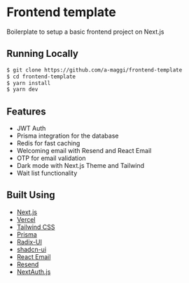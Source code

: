 # Frontend template

Boilerplate to setup a basic frontend project on Next.js

## Running Locally

```bash
$ git clone https://github.com/a-maggi/frontend-template
$ cd frontend-template
$ yarn install
$ yarn dev
```

## Features

- JWT Auth
- Prisma integration for the database
- Redis for fast caching
- Welcoming email with Resend and React Email
- OTP for email validation
- Dark mode with Next.js Theme and Tailwind
- Wait list functionality

## Built Using

- [Next.js](https://nextjs.org/)
- [Vercel](https://vercel.com)
- [Tailwind CSS](https://tailwindcss.com/)
- [Prisma](https://github.com/prisma/prisma)
- [Radix-UI](https://github.com/radix-ui/primitives)
- [shadcn-ui](https://ui.shadcn.com/docs)
- [React Email](https://react.email/)
- [Resend](https://resend.com/)
- [NextAuth.js](https://next-auth.js.org/)
